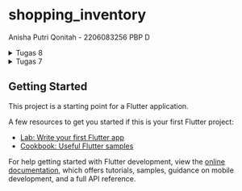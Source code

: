 # shopping_inventory
Anisha Putri Qonitah - 2206083256
PBP D

<details>
<summary> Tugas 8 </summary>

## Jelaskan perbedaan antara Navigator.push() dan Navigator.pushReplacement(), disertai dengan contoh mengenai penggunaan kedua metode tersebut yang tepat!
- Navigator.push(): Metode ini digunakan untuk menempatkan halaman baru di atas stack navigasi. Ketika pengguna melakukan navigasi ke halaman baru, halaman sebelumnya tetap ada di dalam stack dan dapat diakses kembali dengan menekan tombol back.

contoh penggunaan:
Navigator.push(
  context,
  MaterialPageRoute(builder: (context) => NextPage()),
);

- Navigator.pushReplacement(): Metode ini digunakan untuk mengganti halaman saat ini dalam stack dengan halaman baru. Ini berarti halaman yang sebelumnya akan dihapus dari stack, sehingga tidak bisa kembali dengan menekan tombol back. Biasanya digunakan ketika ingin mengganti halaman setelah melakukan suatu aksi seperti login atau registrasi.

Contoh penggunaan:
Navigator.pushReplacement(
  context,
  MaterialPageRoute(builder: (context) => HomePage()),
);

## Jelaskan masing-masing layout widget pada Flutter dan konteks penggunaannya masing-masing!
Berikut beberapa layout widget pada Flutter yang sering digunakan:
1. Container: Digunakan untuk menempatkan widget lain di dalamnya dan memberikan kontrol terhadap properti seperti padding, margin, background color, dan lainnya.
2. Column: Mengatur widget-child dalam satu kolom vertikal.
3. Row: Mengatur widget-child dalam satu baris horizontal.
4. Stack: Menempatkan widget-child di atas satu sama lain, sering digunakan untuk tumpukan yang kompleks.
5. ListView: Menampilkan daftar widget dalam bentuk list, baik secara vertikal atau horizontal.

## Sebutkan apa saja elemen input pada form yang kamu pakai pada tugas kali ini dan jelaskan mengapa kamu menggunakan elemen input tersebut!
Pada tugas, elemen input pada form yang digunakan adalah:

TextFormField: Digunakan untuk menerima input teks dari pengguna seperti nama produk, amount, dan deskripsi. Ini digunakan karena memungkinkan validasi input dan memberikan kontrol terhadap keyboard dan styling.

## Bagaimana penerapan clean architecture pada aplikasi Flutter?
Clean Architecture adalah pendekatan dalam mengorganisir kode agar aplikasi lebih modular, terpisah, dan mudah diuji. Beberapa prinsipnya antara lain:
- Pembagian lapisan (Layers): Menyusun aplikasi ke dalam lapisan yang terpisah seperti Domain, Data, dan Presentation.
- Keterpisahan kelas-kelas: Kode tidak saling tergantung secara langsung, tetapi menggunakan kontrak antar-lapisan (misalnya, Repository sebagai kontrak antara Domain dan Data).
- Prinsip Single Responsibility (SRP): Setiap kelas memiliki satu tanggung jawab utama.
Penerapan Clean Architecture pada Flutter bisa dilakukan dengan memisahkan kode ke dalam lapisan yang berbeda, menggunakan konsep Dependency Injection untuk mengelola dependensi, dan membuat kontrak antar lapisan untuk menghindari ketergantungan langsung antara kelas-kelas.

Ini dapat diimplementasikan dengan menggunakan paket-paket Flutter seperti Provider, GetX, atau Riverpod untuk manajemen state, serta memisahkan kode ke dalam folder-folder sesuai dengan lapisan (misalnya, domain, data, presentation).

## Jelaskan bagaimana cara kamu mengimplementasikan checklist di atas secara step-by-step! (bukan hanya sekadar mengikuti tutorial)
### Membuat minimal satu halaman baru pada aplikasi, yaitu halaman formulir tambah item baru
1. Buat berkas baru pada direktori lib dengan nama shoplist_form.dart
2. Mengisi widget Form dengan field (name, amount, description).
3. Buatlah widget Column sebagai child dari SingleChildScrollView
4. Buatlah widget TextFormField yang dibungkus oleh Padding sebagai salah satu children dari widget Column.
5. Buatlah tombol sebagai child selanjutnya dari Column. Bungkus tombol ke dalam widget Padding dan Align
6. Tambankan kode agar memunculkannya pada pop-up yang akan muncul setelah tombol ditekan On Pressed()

### Mengarahkan pengguna ke halaman form tambah item baru ketika menekan tombol Tambah Item pada halaman utama.
1. Pada widget ShopItem pada berkas menu.dart yang sudah dibuat pada tutorial sebelumnya, buat agar  kode yang terletak pada atribut onTap dari InkWell dapat melakukan navigasi ke route lain
2. Gunakan Navigator.push untuk melakukan navigasi ke MaterialPageRoute yang mencakup ShopFormPage

### Memunculkan data sesuai isi dari formulir yang diisi dalam sebuah pop-up setelah menekan tombol Save pada halaman formulir tambah item baru.
1. Tambahkan fungsi showDialog() pada bagian onPressed() dan munculkan widget AlertDialog pada fungsi tersebut. Kemudian, tambahkan juga fungsi untuk reset form.

### Membuat sebuah drawer pada aplikasi 
1. Buat direktori baru widgets dengan nama left_drawer.dart dan tambahkan kode Widget build
2. Tambahkan impor untuk halaman-halaman yang kita ingin masukkan navigasinya ke dalam Drawer Menu (MyHomePage n ShopFormPage)
3. Masukan routing untuk halaman yang kita impor
4. Hias drawer denagn memasukan drawer di header
5. Memasukkan ke halaman menu.dart

### Refactoring File
1. Buatlah berkas baru dengan nama shop_card.dart pada direktori widgets
2. Pindahkan isi widget ShopItem pada menu.dart ke berkas widgets/shop_card.dart.
3. Pindahkan file menu.dart dan shoplist_form.dart ke dalam folder screens

### BONUS Membuat sebuah halaman baru, yaitu halaman daftar item yang sudah dibuat dengan isi halamannya adalah setiap data produk yang sudah pernah dibuat.
1. buat file baru di direktori screens yaitu shoplist_item.dart
2. buat class product dan buat ShopItemPage dengan Stateless Widget untuk menampilkan produk yang sudah di save 
3. di shoplist_form.dart tambahkan kode ShopItemPage.products.add(Product(name: _name, amount: _amount, description: _description)); untuk menyimpan produk
4. di menu.dart dan di left_drawer.dart tambahkan navigasi agar saat Lihat Produk di tekan akan ke ShopItemPage

### Melakukan add-commit-push ke GitHub.

</details>

<details>
<summary> Tugas 7 </summary>

## Perbedaan Stateless dan Stateful Widget dalam Flutter

### StatelessWidget:
- Widget yang tidak dapat berubah secara dinamis selama runtime.
- Tidak menyimpan atau melacak perubahan data.
- Digunakan untuk bagian antarmuka pengguna yang statis.

### StatefulWidget:
- Memungkinkan perubahan atau pembaruan sesuai dengan perubahan state.
- Terdiri dari kelas widget itu sendiri dan kelas terpisah yang mengelola state.
- Memungkinkan perubahan tampilan atau perilaku widget.

## Widget yang Digunakan dalam Tugas

### MyHomePage (StatelessWidget):
- Tampilan utama yang menampilkan daftar item toko.
- Menggunakan Scaffold, AppBar, dan SingleChildScrollView.
- Menyusun item toko menggunakan GridView.

### ShopCard (StatelessWidget):
- Menampilkan setiap item toko dalam bentuk kartu.
- Menggunakan Material dan InkWell untuk respons ketika kartu ditekan.
- Menampilkan SnackBar saat kartu ditekan.

### ShopItem (Model Class):
- Merepresentasikan informasi setiap item toko.
- Berisi nama, ikon, dan warna untuk setiap item.

## Langkah Implementasi

### Membuat Program Flutter
1. Download Flutter dan buat proyek baru "shopping_inventory".
2. Buat file "menu.dart" untuk mengatur struktur widget.
3. Pindahkan kode MyHomePage dari "main.dart" ke "menu.dart".

### Membuat Tombol Sederhana
1. Di "menu.dart", ubah widget utama menjadi StatelessWidget.
2. Tambahkan tiga tombol dengan teks dan ikon.

### Menampilkan Snackbar
1. Tambahkan logika untuk menampilkan Snackbar saat tombol ditekan pada "ShopCard".

### Pengaturan Warna Tombol
1. Tambahkan properti warna pada class ShopItem.
2. Tentukan warna untuk setiap item di MyHomePage.
3. Gunakan properti warna pada ShopCard untuk membedakan warna tombol.

### Commit ke GitHub
1. Buat repository baru.
2. Lakukan `git add`, `commit`, dan `push` untuk mengunggah perubahan.
</details>


## Getting Started

This project is a starting point for a Flutter application.

A few resources to get you started if this is your first Flutter project:

- [Lab: Write your first Flutter app](https://docs.flutter.dev/get-started/codelab)
- [Cookbook: Useful Flutter samples](https://docs.flutter.dev/cookbook)

For help getting started with Flutter development, view the
[online documentation](https://docs.flutter.dev/), which offers tutorials,
samples, guidance on mobile development, and a full API reference.
